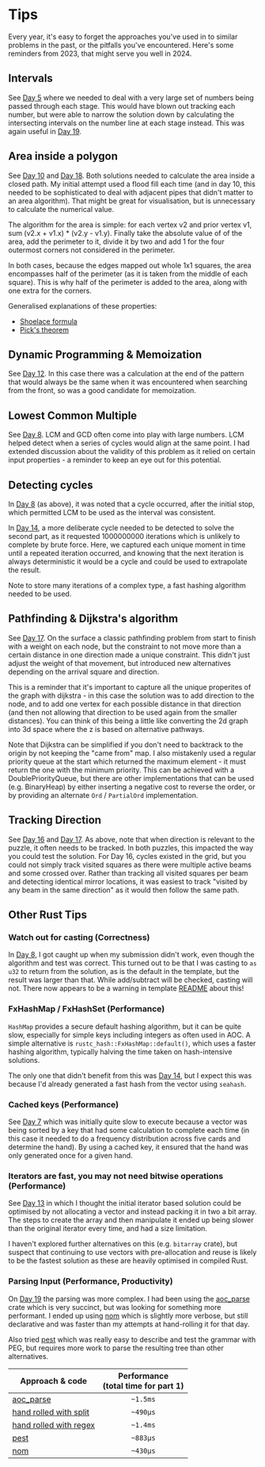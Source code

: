 # Tips

Every year, it's easy to forget the approaches you've used in to similar problems in the past, or the pitfalls you've encountered.
Here's some reminders from 2023, that might serve you well in 2024.

## Intervals

See [Day 5](./src/bin/05.rs) where we needed to deal with a very large set of numbers being passed through each stage. This would have
blown out tracking each number, but were able to narrow the solution down by calculating the intersecting intervals on the number line
at each stage instead. This was again useful in [Day 19](./src/bin/19.rs).

## Area inside a polygon

See [Day 10](./src/bin/10.rs) and [Day 18](./src/bin/18.rs). Both solutions needed to calculate the area inside a closed path. My initial
attempt used a flood fill each time (and in day 10, this needed to be sophisticated to deal with adjacent pipes that didn't matter to an
area algorithm). That might be great for visualisation, but is unnecessary to calculate the numerical value.

The algorithm for the area is simple: for each vertex v2 and prior vertex v1, sum (v2.x + v1.x) * (v2.y - v1.y). Finally take the absolute
value of of the area, add the perimeter to it, divide it by two and add 1 for the four outermost corners not considered in the perimeter.

In both cases, because the edges mapped out whole 1x1 squares, the area encompasses half of the perimeter (as it is taken from the middle
of each square). This is why half of the perimeter is added to the area, along with one extra for the corners.

Generalised explanations of these properties:

 * [Shoelace formula](https://en.wikipedia.org/wiki/Shoelace_formula)
 * [Pick's theorem](https://en.wikipedia.org/wiki/Pick's_theorem)

## Dynamic Programming & Memoization

See [Day 12](./src/bin/12.rs). In this case there was a calculation at the end of the pattern that would always be the same when it
was encountered when searching from the front, so was a good candidate for memoization.

## Lowest Common Multiple

See [Day 8](./src/bin/08.rs). LCM and GCD often come into play with large numbers. LCM helped detect when a series of cycles would align at
the same point. I had extended discussion about the validity of this problem as it relied on certain input properties - a reminder to keep
an eye out for this potential.

## Detecting cycles

In [Day 8](./src/bin/08.rs) (as above), it was noted that a cycle occurred, after the initial stop,
which permitted LCM to be used as the interval was consistent.

In [Day 14](./src/bin/14.rs), a more deliberate cycle needed to be detected to solve the second part, as it requested 1000000000 iterations
which is unlikely to complete by brute force. Here, we captured each unique moment in time until a repeated iteration occurred, and knowing
that the next iteration is always deterministic it would be a cycle and could be used to extrapolate the result.

Note to store many iterations of a complex type, a fast hashing algorithm needed to be used.

## Pathfinding & Dijkstra's algorithm

See [Day 17](./src/bin/17.rs). On the surface a classic pathfinding problem from start to finish with a weight on each node, but the
constraint to not move more than a certain distance in one direction made a unique constraint. This didn't just adjust the weight of that
movement, but introduced new alternatives depending on the arrival square and direction.

This is a reminder that it's important to capture all the unique properites of the graph with dijkstra - in this case the solution was to add
direction to the node, and to add one vertex for each possible distance in that direction (and then not allowing that direction to be used again
from the smaller distances). You can think of this being a little like converting the 2d graph into 3d space where the z is based on alternative
pathways.

Note that Dijkstra can be simplified if you don't need to backtrack to the origin by not keeping the "came from" map. I also mistakenly used a
regular priority queue at the start which returned the maximum element - it must return the one with the minimum priority. This can be achieved
with a DoublePriorityQueue, but there are other implementations that can be used (e.g. BinaryHeap) by either inserting a negative cost to reverse
the order, or by providing an alternate `Ord` / `PartialOrd` implementation.

## Tracking Direction

See [Day 16](./src/bin/16.rs) and [Day 17](./src/bin/17.rs). As above, note that when direction is relevant to the puzzle, it often needs to be
tracked. In both puzzles, this impacted the way you could test the solution. For Day 16, cycles existed in the grid, but you could not simply
track visited squares as there were multiple active beams and some crossed over. Rather than tracking all visited squares per beam and detecting
identical mirror locations, it was easiest to track "visited by any beam in the same direction" as it would then follow the same path.

## Other Rust Tips

### Watch out for casting (Correctness)

In [Day 8](./src/bin/08.rs), I got caught up when my submission didn't work, even though the algorithm and test was correct. This turned out to be
that I was casting to `as u32` to return from the solution, as is the default in the template, but the result was larger than that. While add/subtract
will be checked, casting will not. There now appears to be a warning in template [README](./README.md#common-pitfalls) about this!

### FxHashMap / FxHashSet (Performance)

`HashMap` provides a secure default hashing algorithm, but it can be quite slow, especially for simple keys including integers as often used in AOC.
A simple alternative is `rustc_hash::FxHashMap::default()`, which uses a faster hashing algorithm, typically halving the time taken on hash-intensive
solutions.

The only one that didn't benefit from this was [Day 14](./src/bin/14.rs), but I expect this was because I'd already generated a fast hash from the
vector using `seahash`.

### Cached keys (Performance)

See [Day 7](./src/bin/07.rs) which was initially quite slow to execute because a vector was being sorted by a key that had some calculation to complete
each time (in this case it needed to do a frequency distribution across five cards and determine the hand). By using a cached key, it ensured that the
hand was only generated once for a given hand.

### Iterators are fast, you may not need bitwise operations (Performance)

See [Day 13](./src/bin/13.rs) in which I thought the initial iterator based solution could be optimised by not allocating a vector and instead packing
it in two a bit array. The steps to create the array and then manipulate it ended up being slower than the original iterator every time, and had a size
limitation.

I haven't explored further alternatives on this (e.g. `bitarray` crate), but suspect that continuing to use vectors with pre-allocation and reuse is
likely to be the fastest solution as these are heavily optimised in compiled Rust.

### Parsing Input (Performance, Productivity)

On [Day 19](./src/bin/19.rs) the parsing was more complex. I had been using the [aoc_parse](https://docs.rs/aoc-parse/latest/aoc_parse/) crate which
is very succinct, but was looking for something more performant. I ended up using [nom](https://docs.rs/nom/latest/nom/) which is slightly more
verbose, but still declarative and was faster than my attempts at hand-rolling it for that day.

Also tried [pest](https://pest.rs) which was really easy to describe and test the grammar with PEG, but requires more work to parse the resulting tree than other alternatives.

| Approach & code | Performance<br>(total time for part 1) |
| --------------- | :---------: |
| [aoc_parse](https://github.com/brettporter/advent-of-code-2023/blob/8204b76/src/bin/19.rs#L19) | `~1.5ms` |
| [hand rolled with split](https://github.com/brettporter/advent-of-code-2023/blob/50ffbc1/src/bin/19.rs#L21) | `~490µs` |
| [hand rolled with regex](https://github.com/brettporter/advent-of-code-2023/blob/handroll-parsing-19/src/bin/19.rs#L21) | `~1.4ms` |
| [pest](https://github.com/brettporter/advent-of-code-2023/blob/parsing-pest/src/bin/19.rs#L24) | `~883µs` |
| [nom](https://github.com/brettporter/advent-of-code-2023/blob/9498faae1b458977928efce6717d2a58e407cb85/src/bin/19.rs#L27) | `~430µs` |


